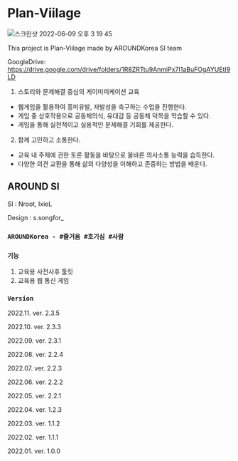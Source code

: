 # Plan-Viilage

![스크린샷 2022-06-09 오후 3 19 45](https://user-images.githubusercontent.com/81952080/172778265-3e181c73-5101-4019-b3a2-76c1557946c1.png)

This project is Plan-Viilage made by AROUNDKorea SI team

GoogleDrive:
https://drive.google.com/drive/folders/1R8ZRTtu9AnmiPx7I1aBuFOgAYUEtI9LD

1. 스토리와 문제해결 중심의 게이미피케이션 교육

- 웹게임을 활용하여 흥미유발, 자발성을 촉구하는 수업을 진행한다.
- 게임 중 상호작용으로 공동체의식, 유대감 등 공동체 덕목을 학습할 수 있다.
- 게임을 통해 실천적이고 실용적인 문제해결 기회를 제공한다.

2. 함께 고민하고 소통한다.

- 교육 내 주제에 관한 토론 활동을 바탕으로 올바른 의사소통 능력을 습득한다.
- 다양한 의견 교환을 통해 삶의 다양성을 이해하고 존중하는 방법을 배운다.

## AROUND SI

SI : Nroot, IxieL

Design : s.songfor\_

### `AROUNDKorea - #즐거움 #호기심 #사람`

### `기능`

1. 교육용 사전사후 툴킷
2. 교육용 웹 통신 게임

### `Version`

2022.11. ver. 2.3.5

2022.10. ver. 2.3.3

2022.09. ver. 2.3.1

2022.08. ver. 2.2.4

2022.07. ver. 2.2.3

2022.06. ver. 2.2.2

2022.05. ver. 2.2.1

2022.04. ver. 1.2.3

2022.03. ver. 1.1.2

2022.02. ver. 1.1.1

2022.01. ver. 1.0.0
